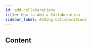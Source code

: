 ```yaml
---
id: add-collaborations
title: How to Add a Collaboration
sidebar_label: Adding Collaborations
---
```


## Content
